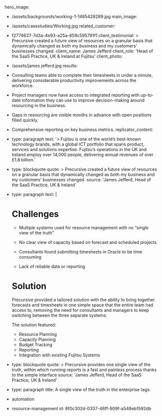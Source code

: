 hero_image:
  - /assets/backgrounds/working-1-1485428289.jpg
main_image:
  - /assets/casestudies/Working.jpg
related_customer:
  - f2774637-7d3a-4e93-a25a-859c595791f1
client_testimonial: >
  Precursive created a future view of resources on a granular basis that dynamically changed as both
  my business and my customers’ businesses changed.
client_name: James Jefferd
client_role: 'Head of the SaaS Practice, UK & Ireland at Fujitsu'
client_photo:
  - /assets/james jefferd.jpg
results:
  - >
    Consulting teams able to complete their timesheets in under a minute, delivering considerable
    productivity improvements across the workforce.
  - >
    Project managers now have access to integrated reporting with up-to-date information they can use to
    improve decision-making around resourcing in the business.
  - Gaps in resourcing are visible months in advance with open positions filled quickly.
  - Comprehensive reporting on key business metrics.
replicator_content:
  - 
    type: paragraph
    text: '> Fujitsu is one of the world’s best-known technology brands, with a global ICT portfolio that spans product, services and solutions expertise. Fujitsu’s operations in the UK and Ireland employ over 14,000 people, delivering annual revenues of over £1.8 billion.'
  - 
    type: blockquote
    quote: >
      Precursive created a future view of resources on a granular basis that dynamically changed as both
      my business and my customers’ businesses changed.
    source: 'James Jefferd, Head of the SaaS Practice, UK & Ireland'
  - 
    type: paragraph
    text: |
      # Challenges
      
      + Multiple systems used for resource management with no “single view of the truth”
      
      + No clear view of capacity based on forecast and scheduled projects
      
      + Consultants found submitting timesheets in Oracle to be time consuming
      
      + Lack of reliable data or reporting
      
      
      # Solution
      
      Precursive provided a tailored solution with the ability to bring together forecasts and timesheets in one simple space that the entire team had access to, removing the need for consultants and managers to keep switching between the three separate systems.
      
      The solution featured:
      
      + Resource Planning
      + Capacity Planning
      + Budget Tracking
      + Reporting
      + Integration with existing Fujitsu Systems
  - 
    type: blockquote
    quote: >
      Precursive provides one single view of the truth, within which running reports is a fast and
      painless process thanks to the simple interface
    source: 'James Jefferd, Head of the SaaS Practice, UK & Ireland'
  - 
    type: paragraph
title: A single view of the truth in the enterprise
tags:
  - automation
  - resource-management
id: 8f0c302d-0337-46ff-909f-a548eb1592db
